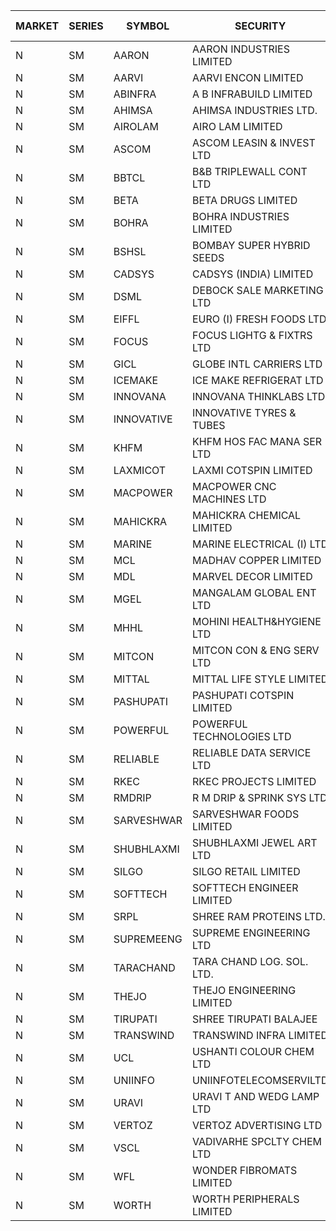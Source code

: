 


| MARKET | SERIES | SYMBOL | SECURITY | PREV CL PR | OPEN PRICE | HIGH PRICE | LOW PRICE | CLOSE PRICE | NET TRDVAL | NET TRDQTY | CORP IND | HI 52 WK | LO 52 WK |
| ----- | ----- | ----- | ----- | ----- | ----- | ----- | ----- | ----- | ----- | ----- | ----- | ----- | ----- |
| N | SM | AARON | AARON INDUSTRIES LIMITED | 41.00 | 41.10 | 41.10 | 41.10 | 41.10 | 135630.00 | 3300 |  | 53.50 | 39.00 |
| N | SM | AARVI | AARVI ENCON LIMITED | 20.85 | 21.80 | 21.80 | 20.45 | 20.45 | 84500.00 | 4000 |  | 50.05 | 20.45 |
| N | SM | ABINFRA | A B INFRABUILD LIMITED | 10.00 | 9.50 | 9.50 | 9.50 | 9.50 | 38000.00 | 4000 |  | 26.70 | 9.50 |
| N | SM | AHIMSA | AHIMSA INDUSTRIES LTD. | 25.00 | 25.00 | 25.00 | 25.00 | 25.00 | 2400000.00 | 96000 |  | 31.80 | 25.00 |
| N | SM | AIROLAM | AIRO LAM LIMITED | 18.05 | 14.45 | 15.00 | 14.45 | 15.00 | 133350.00 | 9000 |  | 35.30 | 14.45 |
| N | SM | ASCOM | ASCOM LEASIN & INVEST LTD | 34.75 | 34.75 | 34.75 | 34.75 | 34.75 | 278000.00 | 8000 |  | 34.75 | 30.00 |
| N | SM | BBTCL | B&B TRIPLEWALL CONT LTD | 32.45 | 33.50 | 33.50 | 33.50 | 33.50 | 100500.00 | 3000 |  | 48.50 | 21.60 |
| N | SM | BETA | BETA DRUGS LIMITED | 44.95 | 44.95 | 44.95 | 44.95 | 44.95 | 35960.00 | 800 |  | 124.00 | 42.35 |
| N | SM | BOHRA | BOHRA INDUSTRIES LIMITED | .55 | .50 | .50 | .50 | .50 | 4000.00 | 8000 |  | 15.05 | .50 |
| N | SM | BSHSL | BOMBAY SUPER HYBRID SEEDS | 104.15 | 104.95 | 104.95 | 104.95 | 104.95 | 125940.00 | 1200 |  | 136.00 | 98.20 |
| N | SM | CADSYS | CADSYS (INDIA) LIMITED | 17.85 | 17.00 | 17.00 | 17.00 | 17.00 | 102000.00 | 6000 |  | 63.45 | 15.50 |
| N | SM | DSML | DEBOCK SALE MARKETING LTD | 5.40 | 5.15 | 5.15 | 5.15 | 5.15 | 30900.00 | 6000 |  | 11.40 | 3.55 |
| N | SM | EIFFL | EURO (I) FRESH FOODS LTD | 79.70 | 80.00 | 80.90 | 75.00 | 77.65 | 568320.00 | 7200 |  | 131.00 | 75.00 |
| N | SM | FOCUS | FOCUS LIGHTG & FIXTRS LTD | 23.75 | 22.60 | 22.60 | 22.60 | 22.60 | 135600.00 | 6000 |  | 173.60 | 22.60 |
| N | SM | GICL | GLOBE INTL CARRIERS LTD | 21.50 | 20.50 | 20.50 | 20.50 | 20.50 | 1476000.00 | 72000 |  | 24.90 | 14.20 |
| N | SM | ICEMAKE | ICE MAKE REFRIGERAT LTD | 26.00 | 25.90 | 28.60 | 25.90 | 28.60 | 386200.00 | 14000 |  | 89.75 | 25.65 |
| N | SM | INNOVANA | INNOVANA THINKLABS LTD. | 82.65 | 78.55 | 78.55 | 78.55 | 78.55 | 157100.00 | 2000 |  | 416.00 | 78.55 |
| N | SM | INNOVATIVE | INNOVATIVE TYRES & TUBES | 5.50 | 5.80 | 6.00 | 5.80 | 6.00 | 35400.00 | 6000 |  | 25.95 | 5.40 |
| N | SM | KHFM | KHFM HOS FAC MANA SER LTD | 27.90 | 25.50 | 25.50 | 25.50 | 25.50 | 765000.00 | 30000 |  | 37.00 | 22.50 |
| N | SM | LAXMICOT | LAXMI COTSPIN LIMITED | 7.50 | 8.85 | 8.85 | 8.75 | 8.80 | 105600.00 | 12000 |  | 14.80 | 5.80 |
| N | SM | MACPOWER | MACPOWER CNC MACHINES LTD | 36.60 | 34.80 | 35.50 | 34.80 | 34.80 | 105100.00 | 3000 |  | 164.20 | 34.80 |
| N | SM | MAHICKRA | MAHICKRA CHEMICAL LIMITED | 70.25 | 70.85 | 70.85 | 70.00 | 70.00 | 948975.00 | 13500 |  | 93.50 | 41.60 |
| N | SM | MARINE | MARINE ELECTRICAL (I) LTD | 88.70 | 88.00 | 88.75 | 87.75 | 88.75 | 16844100.00 | 190000 |  | 123.00 | 78.00 |
| N | SM | MCL | MADHAV COPPER LIMITED | 60.75 | 63.00 | 63.00 | 60.00 | 60.75 | 440460.00 | 7200 |  | 348.00 | 59.20 |
| N | SM | MDL | MARVEL DECOR LIMITED | 23.75 | 23.00 | 23.25 | 23.00 | 23.10 | 138500.00 | 6000 |  | 36.10 | 13.90 |
| N | SM | MGEL | MANGALAM GLOBAL ENT LTD | 53.75 | 53.75 | 53.75 | 53.75 | 53.75 | 215000.00 | 4000 |  | 58.30 | 51.05 |
| N | SM | MHHL | MOHINI HEALTH&HYGIENE LTD | 11.90 | 11.35 | 11.35 | 11.35 | 11.35 | 34050.00 | 3000 |  | 35.90 | 11.35 |
| N | SM | MITCON | MITCON CON & ENG SERV LTD | 41.90 | 39.85 | 39.85 | 39.85 | 39.85 | 79700.00 | 2000 |  | 51.25 | 32.00 |
| N | SM | MITTAL | MITTAL LIFE STYLE LIMITED | 90.20 | 85.70 | 85.70 | 85.70 | 85.70 | 107125.00 | 1250 |  | 167.00 | 76.35 |
| N | SM | PASHUPATI | PASHUPATI COTSPIN LIMITED | 41.00 | 41.00 | 49.00 | 41.00 | 49.00 | 603200.00 | 14400 |  | 75.00 | 40.00 |
| N | SM | POWERFUL | POWERFUL TECHNOLOGIES LTD | 7.70 | 8.05 | 8.05 | 8.05 | 8.05 | 48300.00 | 6000 |  | 18.25 | 3.45 |
| N | SM | RELIABLE | RELIABLE DATA SERVICE LTD | 29.85 | 28.40 | 28.40 | 28.40 | 28.40 | 68160.00 | 2400 |  | 55.00 | 23.80 |
| N | SM | RKEC | RKEC PROJECTS LIMITED | 26.20 | 26.20 | 29.50 | 26.20 | 29.45 | 251800.00 | 9000 |  | 68.00 | 26.20 |
| N | SM | RMDRIP | R M DRIP & SPRINK SYS LTD | 16.10 | 16.90 | 16.90 | 16.90 | 16.90 | 67600.00 | 4000 |  | 56.15 | 13.00 |
| N | SM | SARVESHWAR | SARVESHWAR FOODS LIMITED | 9.70 | 9.25 | 9.50 | 9.25 | 9.50 | 45200.00 | 4800 |  | 43.85 | 9.25 |
| N | SM | SHUBHLAXMI | SHUBHLAXMI JEWEL ART LTD | 25.00 | 22.50 | 26.80 | 22.50 | 26.80 | 97000.00 | 4000 |  | 209.50 | 22.50 |
| N | SM | SILGO | SILGO RETAIL LIMITED | 40.00 | 40.00 | 40.00 | 40.00 | 40.00 | 1560000.00 | 39000 |  | 41.75 | 36.50 |
| N | SM | SOFTTECH | SOFTTECH ENGINEER LIMITED | 35.90 | 34.15 | 34.15 | 34.15 | 34.15 | 54640.00 | 1600 |  | 76.25 | 34.15 |
| N | SM | SRPL | SHREE RAM PROTEINS LTD. | 25.20 | 23.00 | 25.10 | 23.00 | 25.10 | 192400.00 | 8000 |  | 27.45 | 23.00 |
| N | SM | SUPREMEENG | SUPREME ENGINEERING LTD | 13.35 | 13.20 | 13.50 | 13.20 | 13.50 | 106800.00 | 8000 |  | 42.00 | 13.20 |
| N | SM | TARACHAND | TARA CHAND LOG. SOL. LTD. | 26.35 | 26.30 | 29.90 | 21.10 | 29.90 | 252900.00 | 10000 |  | 43.75 | 21.10 |
| N | SM | THEJO | THEJO ENGINEERING LIMITED | 451.25 | 451.00 | 451.00 | 451.00 | 451.00 | 90200.00 | 200 |  | 607.70 | 451.00 |
| N | SM | TIRUPATI | SHREE TIRUPATI BALAJEE | 28.00 | 22.40 | 22.40 | 22.40 | 22.40 | 67200.00 | 3000 |  | 50.00 | 22.40 |
| N | SM | TRANSWIND | TRANSWIND INFRA LIMITED | 3.00 | 2.85 | 3.10 | 2.85 | 3.10 | 23800.00 | 8000 |  | 10.35 | 2.85 |
| N | SM | UCL | USHANTI COLOUR CHEM LTD | 25.00 | 20.50 | 30.00 | 20.50 | 29.75 | 201500.00 | 8000 |  | 74.50 | 20.50 |
| N | SM | UNIINFO | UNIINFOTELECOMSERVILTD | 13.45 | 13.50 | 13.50 | 12.00 | 12.40 | 229900.00 | 18000 |  | 44.80 | 12.00 |
| N | SM | URAVI | URAVI T AND WEDG LAMP LTD | 109.00 | 95.00 | 100.10 | 95.00 | 100.10 | 234120.00 | 2400 |  | 120.50 | 95.00 |
| N | SM | VERTOZ | VERTOZ ADVERTISING LTD | 47.75 | 49.25 | 51.00 | 49.25 | 50.75 | 720360.00 | 14400 |  | 211.00 | 47.75 |
| N | SM | VSCL | VADIVARHE SPCLTY CHEM LTD | 7.40 | 7.05 | 7.05 | 7.05 | 7.05 | 21150.00 | 3000 |  | 38.90 | 7.05 |
| N | SM | WFL | WONDER FIBROMATS LIMITED | 83.00 | 79.00 | 79.00 | 78.85 | 78.85 | 252560.00 | 3200 |  | 100.00 | 76.65 |
| N | SM | WORTH | WORTH PERIPHERALS LIMITED | 41.00 | 42.00 | 42.00 | 39.00 | 39.00 | 247500.00 | 6000 |  | 72.95 | 33.80 |



